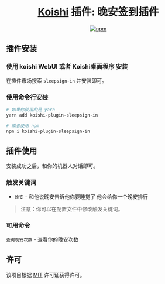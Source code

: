 <div align="center">

# [Koishi](https://koishi.chat) 插件: 晚安签到插件 

[![npm](https://img.shields.io/npm/v/koishi-plugin-sleepsign-in?style=flat-square)](https://www.npmjs.com/package/koishi-plugin-sleepsign-in)

</div>

<div>

## 插件安装

### 使用 **koishi WebUI** 或者 **Koishi桌面程序** 安装

在插件市场搜索 `sleepsign-in` 并安装即可。

### 使用命令行安装

```bash
# 如果你使用的是 yarn
yarn add koishi-plugin-sleepsign-in

# 或者使用 npm
npm i koishi-plugin-sleepsign-in
```
## 插件使用

安装成功之后，和你的机器人对话即可。

### 触发关键词
- `晚安` - 和他说晚安告诉他你要睡觉了 他会给你一个晚安排行

> 注意：你可以在配置文件中修改触发关键词。

### 可用命令
`查询晚安次数` - 查看你的晚安次数

## 许可

该项目根据 [MIT](./LICENSE) 许可证获得许可。

</div>
